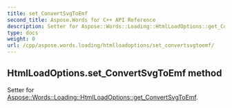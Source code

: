 ```yaml
---
title: set_ConvertSvgToEmf
second_title: Aspose.Words for C++ API Reference
description: Setter for Aspose::Words::Loading::HtmlLoadOptions::get_ConvertSvgToEmf. 
type: docs
weight: 0
url: /cpp/aspose.words.loading/htmlloadoptions/set_convertsvgtoemf/
---
```

## HtmlLoadOptions.set_ConvertSvgToEmf method


Setter for [Aspose::Words::Loading::HtmlLoadOptions::get_ConvertSvgToEmf](./get_convertsvgtoemf/).

